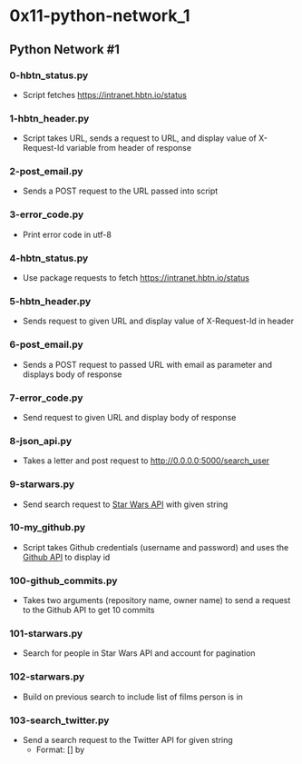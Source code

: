 # 0x11-python-network_1

## Python Network #1
### 0-hbtn_status.py
* Script fetches https://intranet.hbtn.io/status

### 1-hbtn_header.py
* Script takes URL, sends a request to URL, and display value of X-Request-Id variable from header of response

### 2-post_email.py
* Sends a POST request to the URL passed into script

### 3-error_code.py
* Print error code in utf-8

### 4-hbtn_status.py
* Use package requests to fetch https://intranet.hbtn.io/status

### 5-hbtn_header.py
* Sends request to given URL and display value of X-Request-Id in header

### 6-post_email.py
* Sends a POST request to passed URL with email as parameter and displays body of response

### 7-error_code.py
* Send request to given URL and display body of response

### 8-json_api.py
* Takes a letter and post request to http://0.0.0.0:5000/search_user

### 9-starwars.py
* Send search request to [Star Wars API](https://swapi.co/documentation#search) with given string

### 10-my_github.py
* Script takes Github credentials (username and password) and uses the [Github API](https://developer.github.com/v3/users/#get-the-authenticated-user) to display id

### 100-github_commits.py
* Takes two arguments (repository name, owner name) to send a request to the Github API to get 10 commits

### 101-starwars.py
* Search for people in Star Wars API and account for pagination

### 102-starwars.py
* Build on previous search to include list of films person is in

### 103-search_twitter.py
* Send a search request to the Twitter API for given string
  * Format: [<Tweet ID>] <Tweet text> by <Tweet owner name>


